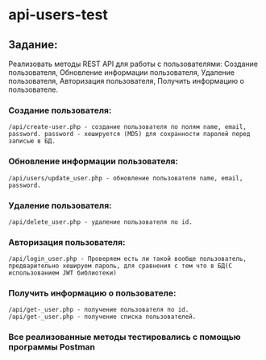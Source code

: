 # api-users-test

## Задание:

Реализовать методы REST API для работы с пользователями: Создание пользователя, Обновление информации пользователя, Удаление пользователя, Авторизация пользователя, Получить информацию о пользователе.

### Создание пользователя:

    /api/create-user.php - создание пользователя по полям name, email, password. password - хешируется (MD5) для сохранности паролей перед записью в БД.

### Обновление информации пользователя:

    /api/users/update_user.php - обновление пользователя name, email, password.

### Удаление пользователя:

    /api/delete_user.php - удаление пользователя по id.

### Авторизация пользователя:

    /api/login_user.php - Проверяем есть ли такой вообще пользователь, предварительно хешируем пароль, для сравнения с тем что в БД(С использованием JWT библиотеки)

### Получить информацию о пользователе:

    /api/get-_user.php - получение пользователя по id.
    /api/get-_user.php - получение списка пользователей.


### Все реализованные методы тестировались с помощью программы Postman
